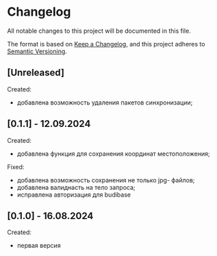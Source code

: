 # Changelog

All notable changes to this project will be documented in this file.

The format is based on [Keep a Changelog](https://keepachangelog.com/en/1.0.0/),
and this project adheres to [Semantic Versioning](https://semver.org/spec/v2.0.0.html).

## [Unreleased]

Created:

* добавлена возможность удаления пакетов синхронизации;

## [0.1.1] - 12.09.2024

Created:

* добавлена функция для сохранения координат местоположения;

Fixed:

* добавлена возможность сохранения не только jpg- файлов;
* добавлена валиднасть на тело запроса;
* исправлена авторизация для budibase

## [0.1.0] - 16.08.2024

Created:

- первая версия
